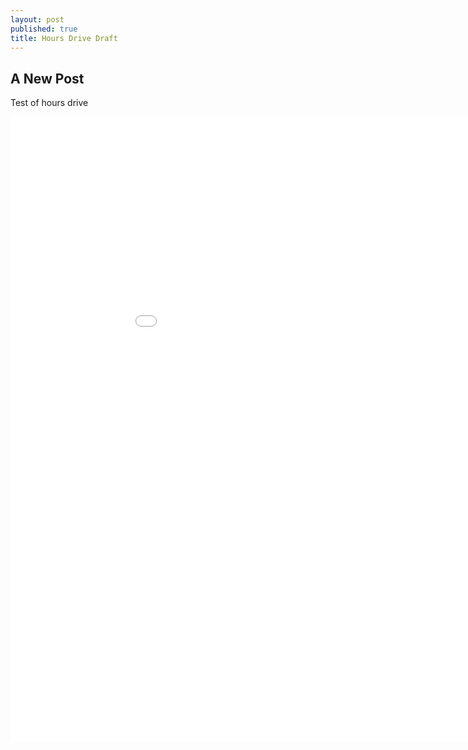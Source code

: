 ```yaml
---
layout: post
published: true
title: Hours Drive Draft
---
```

## A New Post

Test of hours drive

<p> 
<iframe frameborder="0" width="1000" height="1000" 
        sandbox="allow-same-origin allow-scripts"
        scrolling="no" seamless="seamless"
        src="/files/HoursDriveDeprivation.html">
</iframe>
</p>
